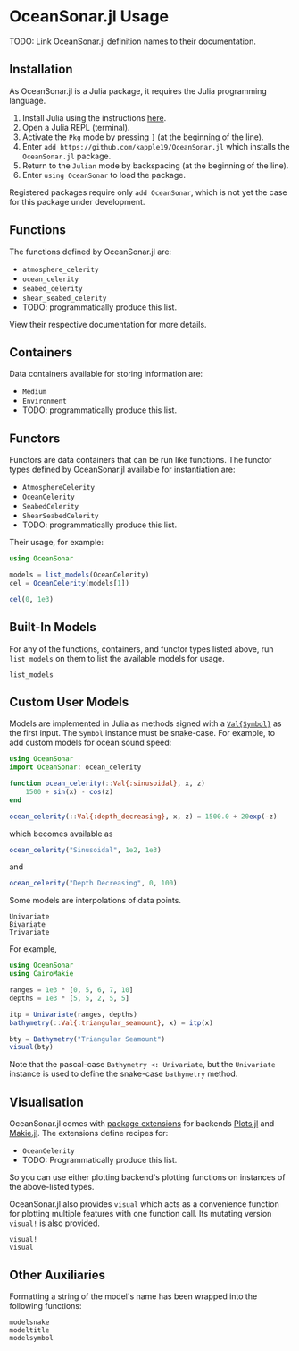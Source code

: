 # OceanSonar.jl Usage

TODO: Link OceanSonar.jl definition names to their documentation.

## Installation

As OceanSonar.jl is a Julia package, it requires the Julia programming language.

1. Install Julia using the instructions [here](https://julialang.org/downloads/).
2. Open a Julia REPL (terminal).
3. Activate the `Pkg` mode by pressing `]` (at the beginning of the line).
4. Enter `add https://github.com/kapple19/OceanSonar.jl` which installs the `OceanSonar.jl` package.
5. Return to the `Julian` mode by backspacing (at the beginning of the line).
6. Enter `using OceanSonar` to load the package.

Registered packages require only `add OceanSonar`,
which is not yet the case for this package under development.

## Functions

The functions defined by OceanSonar.jl are:

* `atmosphere_celerity`
* `ocean_celerity`
* `seabed_celerity`
* `shear_seabed_celerity`
* TODO: programmatically produce this list.

View their respective documentation for more details.

## Containers

Data containers available for storing information are:

* `Medium`
* `Environment`
* TODO: programmatically produce this list.

## Functors

Functors are data containers that can be run like functions.
The functor types defined by OceanSonar.jl available for instantiation are:

* `AtmosphereCelerity`
* `OceanCelerity`
* `SeabedCelerity`
* `ShearSeabedCelerity`
* TODO: programmatically produce this list.

Their usage, for example:

```julia
using OceanSonar

models = list_models(OceanCelerity)
cel = OceanCelerity(models[1])

cel(0, 1e3)
```

## Built-In Models

For any of the functions, containers, and functor types listed above,
run `list_models` on them to list the available models for usage.

```@docs
list_models
```

## Custom User Models

Models are implemented in Julia as methods signed with a [`Val{Symbol}`](https://docs.julialang.org/en/v1/base/base/#Base.Val) as the first input.
The `Symbol` instance must be snake-case.
For example, to add custom models for ocean sound speed:

```julia
using OceanSonar
import OceanSonar: ocean_celerity

function ocean_celerity(::Val{:sinusoidal}, x, z)
    1500 + sin(x) - cos(z)
end

ocean_celerity(::Val{:depth_decreasing}, x, z) = 1500.0 + 20exp(-z)
```

which becomes available as

```julia
ocean_celerity("Sinusoidal", 1e2, 1e3)
```

and

```julia
ocean_celerity("Depth Decreasing", 0, 100)
```

Some models are interpolations of data points.

```@docs
Univariate
Bivariate
Trivariate
```

For example,

```julia
using OceanSonar
using CairoMakie

ranges = 1e3 * [0, 5, 6, 7, 10]
depths = 1e3 * [5, 5, 2, 5, 5]

itp = Univariate(ranges, depths)
bathymetry(::Val{:triangular_seamount}, x) = itp(x)

bty = Bathymetry("Triangular Seamount")
visual(bty)
```

Note that the pascal-case `Bathymetry <: Univariate`,
but the `Univariate` instance is used to define the snake-case `bathymetry` method.

## Visualisation

OceanSonar.jl comes with [package extensions](https://docs.julialang.org/en/v1/manual/code-loading/#man-extensions)
for backends [Plots.jl](https://docs.juliaplots.org/stable/)
and [Makie.jl](https://docs.makie.org/stable/).
The extensions define recipes for:

* `OceanCelerity`
* TODO: Programmatically produce this list.

So you can use either plotting backend's plotting functions on instances of the above-listed types.

OceanSonar.jl also provides `visual` which acts as a convenience function for plotting multiple features with one function call.
Its mutating version `visual!` is also provided.

```@docs
visual!
visual
```

## Other Auxiliaries

Formatting a string of the model's name has been wrapped into the following functions:

```@docs
modelsnake
modeltitle
modelsymbol
```
